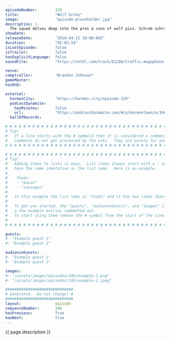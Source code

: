 ```yaml
---
episodeNumber:        329
title:                "Wolf Urine"
image:                "episode-placeholder.jpg"
description: |-
  The squad delves deep into the pros & cons of wolf piss. Schrab schrabs Dan into a crater, while Brandon holds the ship together upon re-entry. Featuring Dan Harmon, Brandon Johnson and Spencer Crittenden.
showDate:             
releaseDate:          "2019-04-11 10:00:00Z"
duration:             "02:02:54"
isLostEpisode:        false
isTrailer:            false
hasExplicitLanguage:  false
soundFile:            "https://chtbl.com/track/E2288/traffic.megaphone.fm/STA6249527848.mp3?updated=1596655383"

venue:                
comptroller:          "Brandon Johnson"
gameMaster:           
hasDnD:               

external:
  harmonCity:         "https://harmon.city/episode-329"
  podcastDynamite:
    hasMinutes:       false
    url:              "https://podcastdynamite.com/#/p/Harmontown/e/346/329"
  hallOfRecords:      

# # # # # # # # # # # # # # # # # # # # # # # # # # # # # # # # # # # # # # # # # # # # #
# Tip!
#   If a line starts with the # symbold then it is considered a comment.
#   Comments do not get processed by the wiki.  They are purely for your information.
# # # # # # # # # # # # # # # # # # # # # # # # # # # # # # # # # # # # # # # # # # # # #

# # # # # # # # # # # # # # # # # # # # # # # # # # # # # # # # # # # # # # # # # # # # #
# Tip!
#   Adding items to lists is easy.  List items always start with a - symbol and have
#   have the same identation as the list name.  Here is an example.
#
#    foods:
#    - "bacon"
#    - "sausages"
#
#   In this example the list name is "foods" and it has two items (bacon, and sausages).
#
#   To get you started, the "guests", "audienceGuests", and "images" lists below have
#   a few example entries commented out.
#   To start using them remove the # symbol from the start of the line.
#
# # # # # # # # # # # # # # # # # # # # # # # # # # # # # # # # # # # # # # # # # # # # #

guests:
#- "Example guest 1"
#- "Example guest 2"

audienceGuests:
#- "Example guest 1"
#- "Example guest 2"

images:
#- "/assets/images/episodes/346/example-1.png"
#- "/assets/images/episodes/346/example-2.jpeg"

##############################
# Generated.  Do not change! #
##############################
layout:               episode
sequenceNumber:       346
hasPrevious:          True
hasNext:              True
---
```


<!-- The episode description will be rendered here -->
{{ page.description }}

<!-- Add your content BELOW here -->
<!-- vvvvvvvvvvvvvvvvvvvvvvvvvvv -->




<!-- ^^^^^^^^^^^^^^^^^^^^^^^^^^^ -->
<!-- Add your content ABOVE here -->

<!-- The episode gallery will be rendered here -->